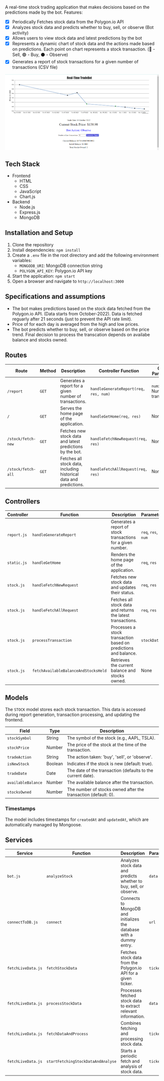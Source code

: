 A real-time stock trading application that makes decisions based on the predictions made by the bot.
Features:
- [x] Periodically Fetches stock data from the Polygon.io API
- [x] Analyzes stock data and predicts whether to buy, sell, or observe (Bot activity)
- [x] Allows users to view stock data and latest predictions by the bot
- [x] Represents a dynamic chart of stock data and the actions made based on predictions. Each point on chart represents a stock transaction. (🔴 - Sell, 🟢 - Buy, ⚫ - Observe)
- [x] Generates a report of stock transactions for a given number of transactions (CSV file)

![Real-Time TradeBot](./images/trade-bot-screenshot.png)

## Tech Stack
- Frontend
  - HTML
  - CSS
  - JavaScript
  - Chart.js
- Backend
  - Node.js
  - Express.js
  - MongoDB

## Installation and Setup
1. Clone the repository
2. Install dependencies: `npm install`
3. Create a `.env` file in the root directory and add the following environment variables:
   - `MONGODB_URI`: MongoDB connection string
   - `POLYGON_API_KEY`: Polygon.io API key
4. Start the application: `npm start`
5. Open a browser and navigate to `http://localhost:3000`

## Specifications and assumptions
- The bot makes predictions based on the stock data fetched from the Polygon.io API. (Data starts from October-2022). Data is fetched reguarly after 21 seconds (just to prevent the API rate limit).
- Price of for each day is averaged from the high and low prices.
- The bot predicts whether to buy, sell, or observe based on the price trend. Final decision to process the transcation depends on availabe balance and stocks owned.

## Routes
| Route              | Method | Description                                                      | Controller Function                         | Query Parameters             |
|--------------------|--------|------------------------------------------------------------------|--------------------------------------------|------------------------------|
| `/report`          | `GET`  | Generates a report for a given number of transactions.           | `handleGenerateReport(req, res, num)`      | `num`: Number of transactions |
| `/`                | `GET`  | Serves the home page of the application.                         | `handleGetHome(req, res)`                  | None                         |
| `/stock/fetch-new` | `GET`  | Fetches new stock data and latest predictions by the bot.        | `handleFetchNewRequest(req, res)`          | None                         |
| `/stock/fetch-all` | `GET`  | Fetches all stock data, including historical data and predictions.| `handleFetchAllRequest(req, res)`          | None                         |

## Controllers

| Controller      | Function                     | Description                                                      | Parameters                     | Return                            |
|------------------|------------------------------|------------------------------------------------------------------|--------------------------------|-----------------------------------|
| `report.js`      | `handleGenerateReport`       | Generates a report of stock transactions for a given number.     | `req`, `res`, `num`           | CSV file containing transaction data |
| `static.js`      | `handleGetHome`              | Renders the home page of the application.                        | `req`, `res`                  | Renders the home view            |
| `stock.js`       | `handleFetchNewRequest`      | Fetches new stock data and updates their status.                | `req`, `res`                  | JSON with new stock data         |
| `stock.js`       | `handleFetchAllRequest`      | Fetches all stock data and returns the latest transactions.      | `req`, `res`                  | JSON with all stock data         |
| `stock.js`       | `processTransaction`         | Processes a stock transaction based on predictions and balance.  | `stockData`                   | Creates a new stock entry in DB  |
| `stock.js`       | `fetchAvailableBalanceAndStocksHeld` | Retrieves the current balance and stocks owned.              | None                           | Object with balance and stocks    |


## Models
The `STOCK` model stores each stock transaction. This data is accessed during report generation, transaction processing, and updating the frontend.

| Field              | Type     | Description                                      |
|--------------------|----------|--------------------------------------------------|
| `stockSymbol`      | String   | The symbol of the stock (e.g., AAPL, TSLA).    |
| `stockPrice`       | Number   | The price of the stock at the time of the transaction. |
| `tradeAction`      | String   | The action taken: 'buy', 'sell', or 'observe'.  |
| `isNewStock`       | Boolean  | Indicates if the stock is new (default: true).  |
| `tradeDate`        | Date     | The date of the transaction (defaults to the current date). |
| `availableBalance`  | Number   | The available balance after the transaction.     |
| `stocksOwned`      | Number   | The number of stocks owned after the transaction (default: 0). |

### Timestamps
The model includes timestamps for `createdAt` and `updatedAt`, which are automatically managed by Mongoose.



## Services

| Service             | Function                            | Description                                                      | Parameters                 | Return                                    |
|---------------------|-------------------------------------|------------------------------------------------------------------|----------------------------|-------------------------------------------|
| `bot.js`            | `analyzeStock`                      | Analyzes stock data and predicts whether to buy, sell, or observe. | `data`                     | Prediction string ('buy', 'sell', or 'observe') |
| `connectToDB.js`    | `connect`                           | Connects to MongoDB and initializes the database with a dummy entry. | `url`                      | Promise that resolves when connected or rejects on error |
| `fetchLiveData.js`  | `fetchStockData`                   | Fetches stock data from the Polygon.io API for a given ticker.  | `ticker`                   | Stock data object from the API or null on error |
| `fetchLiveData.js`  | `processStockData`                 | Processes fetched stock data to extract relevant information.    | `data`                     | Processed result object or default 'N/A' object |
| `fetchLiveData.js`  | `fetchDataAndProcess`              | Combines fetching and processing stock data.                     | `ticker`                   | Result object from processing function    |
| `fetchLiveData.js`  | `startFetchingStockDataAndAnalyse` | Starts a periodic fetch and analysis of stock data.              | `ticker`                   | None (initiates a setInterval function)  |
